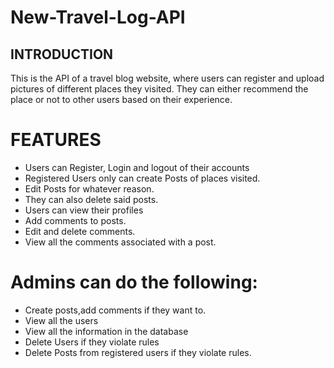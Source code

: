 # New-Travel-Log-API
## INTRODUCTION
This is the API of a travel blog website, where users can register and upload pictures of different places they visited.
They can either recommend the place or not to other users based on their experience.

# FEATURES
* Users can Register, Login and logout of their accounts
* Registered Users only can create Posts of places visited.
* Edit Posts for whatever reason.
* They can also delete said posts. 
* Users can view their profiles
* Add comments to posts.
* Edit and delete comments.
* View all the comments associated with a post.
# Admins can do the following:
* Create posts,add comments if they want to.
* View all the users
* View all the information in the database
* Delete Users if they violate rules
* Delete Posts from registered users if they violate rules.
